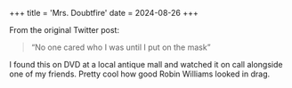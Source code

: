 +++
title = 'Mrs. Doubtfire'
date = 2024-08-26
+++

From the original Twitter post:

> “No one cared who I was until I put on the mask”

I found this on DVD at a local antique mall and watched it on call alongside one of my friends. Pretty cool how good Robin Williams looked in drag.